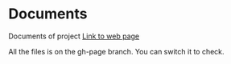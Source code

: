 # Documents

Documents of project
[Link to web page]( https://software-system-analysis-and-design.github.io/Documents/)

All the files is on the gh-page branch. You can switch it to check.
